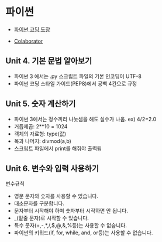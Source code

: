 # 파이썬

- [파이썬 코딩 도장](https://dojang.io/course/view.php?id=7)

- [Colaborator](https://colab.research.google.com/notebooks/intro.ipynb?utm_source=scs-index)

  

## Unit 4. 기본 문법 알아보기

- 파이썬 3 에서는 .py 스크립트 파일의 기본 인코딩이 UTF-8 
- 파이썬 코딩 스타일 가이드(PEP8)에서 공백 4칸으로 규정



## Unit 5. 숫자 계산하기

- 파이썬 3에서는 정수끼리 나눗셈을 해도 실수가 나옴. ex) 4/2=2.0
- 거듭제곱: 2**10 = 1024
- 객체의 자료형: type(값)
- 목과 나머지: divmod(a,b) 
- 스크립트 파일에서 print를 해줘야 출력됨



## Unit 6. 변수와 입력 사용하기

변수규칙

- 영문 문자와 숫자를 사용할 수 있습니다.
- 대소문자를 구분합니다.
- 문자부터 시작해야 하며 숫자부터 시작하면 안 됩니다.
- _(밑줄 문자)로 시작할 수 있습니다.
- 특수 문자(+,-,*,/,$,@,&,%등)는 사용할 수 없습니다.
- 파이썬의 키워드(if, for, while, and, or등)는 사용할 수 없습니다.



